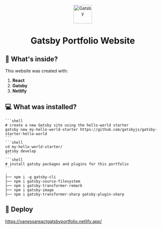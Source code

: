 <p align="center">
  <a href="https://www.gatsbyjs.com">
    <img alt="Gatsby" src="https://www.gatsbyjs.com/Gatsby-Monogram.svg" width="60" />
  </a>
</p>
<h1 align="center">
  Gatsby Portfolio Website
</h1>

## 🧐 What's inside?

This website was created with:

1.  **React**
2.  **Gatsby**
3.  **Netlify**

## 💻 What was installed?

    ```shell
    # create a new Gatsby site using the hello-world starter
    gatsby new my-hello-world-starter https://github.com/gatsbyjs/gatsby-starter-hello-world
    ```
    ```shell
    cd my-hello-world-starter/
    gatsby develop
    ```
    ```shell
    # install gatsby packages and plugins for this portfolio
    ```
    .
    ├── npm i -g gatsby-cli
    ├── npm i gatsby-source-filesystem
    ├── npm i gatsby-transformer-remark
    ├── npm i gatsby-image
    ├── npm i gatsby-transformer-sharp gatsby-plugin-sharp

## 💫 Deploy

https://vanessareactgatsbyportfolio.netlify.app/
